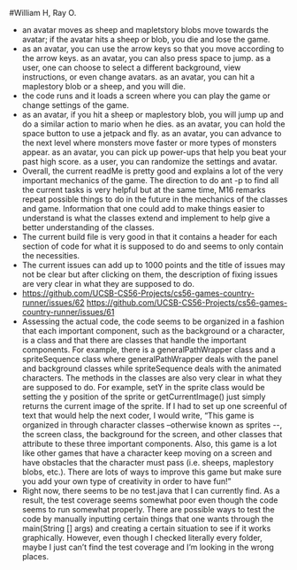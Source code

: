 #William H, Ray O.
* an avatar moves as sheep and mapletstory blobs move towards the avatar; if the avatar hits a sheep or blob, you die and lose    the game. 
* as an avatar, you can use the arrow keys so that you move according to the arrow keys. 
  as an avatar, you can also press space to jump.
  as a user, one can choose to select a different background, view instructions, or even change avatars.
  as an avatar, you can hit a maplestory blob or a sheep, and you will die.
* the code runs and it loads a screen where you can play the game or change settings of the game.
* as an avatar, if you hit a sheep or maplestory blob, you will jump up and do a similar action to mario when he dies.
  as an avatar, you can hold the space button to use a jetpack and fly.
  as an avatar, you can advance to the next level where monsters move faster or more types of monsters appear.
  as an avatar, you can pick up power-ups that help you beat your past high score.
  as a user, you can randomize the settings and avatar.
* Overall, the current readMe is pretty good and explains a lot of the very important mechanics of the game. The direction to do ant -p to find all the current tasks is very helpful but at the same time, M16 remarks repeat possible things to do in the future in the mechanics of the classes and game. Information that one could add to make things easier to understand is what the classes extend and implement to help give a better understanding of the classes.
* The current build file is very good in that it contains a header for each section of code for what it is supposed to do and seems to only contain the necessities.
* The current issues can add up to 1000 points and the title of issues may not be clear but after clicking on them, the description of fixing issues are very clear in what they are supposed to do. 
* https://github.com/UCSB-CS56-Projects/cs56-games-country-runner/issues/62
https://github.com/UCSB-CS56-Projects/cs56-games-country-runner/issues/61
* Assessing the actual code, the code seems to be organized in a fashion that each important component, such as the background or a character, is a class and that there are classes that handle the important components. For example, there is a generalPathWrapper class and a spriteSequence class where generalPathWrapper deals with the panel and background classes while spriteSequence deals with the animated characters. The methods in the classes are also very clear in what they are supposed to do. For example, setY in the sprite class would be setting the y position of the sprite or getCurrentImage() just simply returns the current image of the sprite. If I had to set up one screenful of text that would help the next coder, I would write, “This game is organized in through character classes –otherwise known as sprites --, the screen class, the background for the screen, and other classes that attribute to these three important components. Also, this game is a lot like other games that have a character keep moving on a screen and have obstacles that the character must pass (i.e. sheeps, maplestory blobs, etc.). There are lots of ways to improve this game but make sure you add your own type of creativity in order to have fun!”
* Right now, there seems to be no test.java that I can currently find. As a result, the test coverage seems somewhat poor even though the code seems to run somewhat properly. There are possible ways to test the code by manually inputting certain things that one wants through the main(String [] args) and creating a certain situation to see if it works graphically. However, even though I checked literally every folder, maybe I just can’t find the test coverage and I’m looking in the wrong places. 

